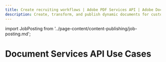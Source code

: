 ```yaml
---
title: Create recruiting workflows | Adobe PDF Services API | Adobe Document Services
description: Create, transform, and publish dynamic documents for custom recruiting workflows. Our PDF Services API helps you create, convert, OCR PDFs and more. Free 6-month trial. Learn more today.
---
```


import JobPosting from '../page-content/content-publishing/job-posting.md';


<Hero slots="heading" variant="fullwidth" theme="dark"  customLayout className="herobgImage"/>

# Document Services API Use Cases


<MenuWrapperComponent  slots="content"  repeat="1" theme="lightest"/>

<JobPosting />

